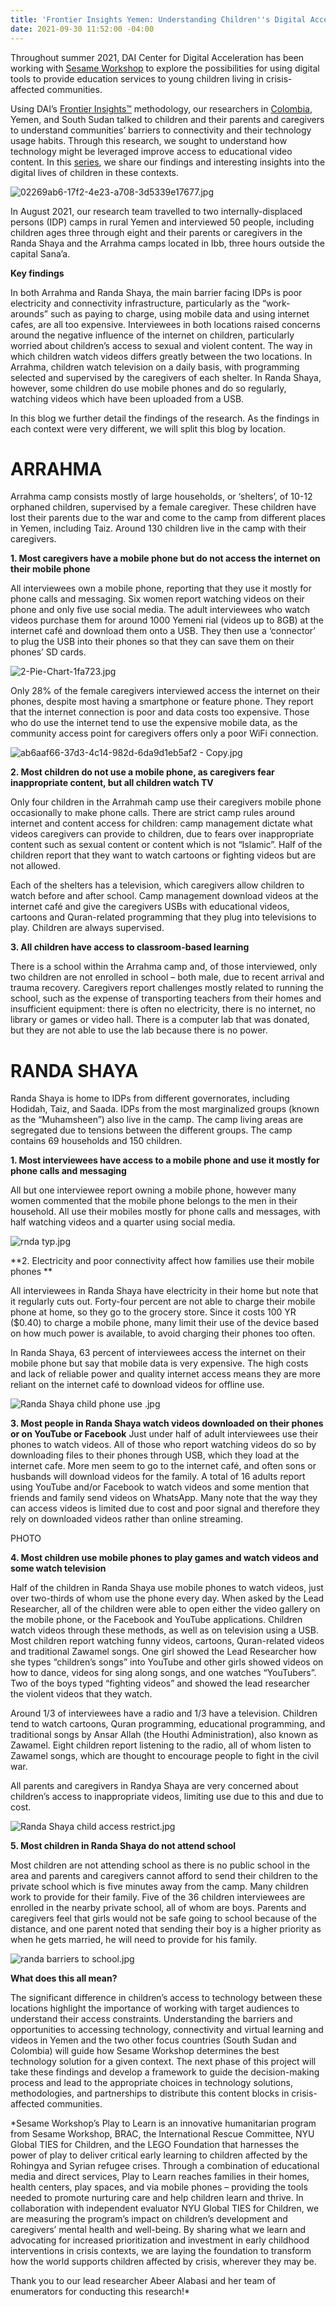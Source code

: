 ```yaml
---
title: 'Frontier Insights Yemen: Understanding Children''s Digital Access'
date: 2021-09-30 11:52:00 -04:00
---
```


Throughout summer 2021, DAI Center for Digital Acceleration has been working with [Sesame Workshop](https://www.sesameworkshop.org/what-we-do/refugee-response) to explore the possibilities for using digital tools to provide education services to young children living in crisis-affected communities.

Using DAI’s  [Frontier Insights™](https://dai-global-digital.com/tags/?tag=digital-insights) methodology, our researchers in [Colombia](https://dai-global-digital.com/frontier-insights-colombia-understanding-childrens-digital-access.html), Yemen, and South Sudan talked to children and their parents and caregivers to understand communities’ barriers to connectivity and their technology usage habits. Through this research, we sought to understand how technology might be leveraged improve access to educational video content. In this [series](https://dai-global-digital.com/tags/?tag=digital-insights), we share our findings and interesting insights into the digital lives of children in these contexts. 

![02269ab6-17f2-4e23-a708-3d5339e17677.jpg](/uploads/02269ab6-17f2-4e23-a708-3d5339e17677.jpg)

<!--more-->

In August 2021, our research team travelled to two internally-displaced persons (IDP) camps in rural Yemen and interviewed 50 people, including children ages three through eight and their parents or caregivers in the Randa Shaya and the Arrahma camps located in Ibb, three hours outside the capital Sana’a. 

**Key findings**

In both Arrahma and Randa Shaya, the main barrier facing IDPs is poor electricity and connectivity infrastructure, particularly as the “work-arounds” such as paying to charge, using mobile data and using internet cafes, are all too expensive. Interviewees in both locations raised concerns around the negative influence of the internet on children, particularly worried about children’s access to sexual and violent content. 
The way in which children watch videos differs greatly between the two locations. In Arrahma, children watch television on a daily basis, with programming selected and supervised by the caregivers of each shelter. In Randa Shaya, however, some children do use mobile phones and do so regularly, watching videos which have been uploaded from a USB. 

In this blog we further detail the findings of the research. As the findings in each context were very different, we will split this blog by location.

# ARRAHMA

Arrahma camp consists mostly of large households, or ‘shelters’, of 10-12 orphaned children, supervised by a female caregiver. These children have lost their parents due to the war and come to the camp from different places in Yemen, including Taiz. Around 130 children live in the camp with their caregivers. 

**1. Most caregivers have a mobile phone but do not access the internet on their mobile phone**

All interviewees own a mobile phone, reporting that they use it mostly for phone calls and messaging. Six women report watching videos on their phone and only five use social media. The adult interviewees who watch videos purchase them for around 1000 Yemeni rial (videos up to 8GB) at the internet café and download them onto a USB. They then use a ‘connector’ to plug the USB into their phones so that they can save them on their phones’ SD cards. 

![2-Pie-Chart-1fa723.jpg](/uploads/2-Pie-Chart-1fa723.jpg)

Only 28% of the female caregivers interviewed access the internet on their phones, despite most having a smartphone or feature phone. They report that the internet connection is poor and data costs too expensive. Those who do use the internet tend to use the expensive mobile data, as the community access point for caregivers offers only a poor WiFi connection.

![ab6aaf66-37d3-4c14-982d-6da9d1eb5af2 - Copy.jpg](/uploads/ab6aaf66-37d3-4c14-982d-6da9d1eb5af2%20-%20Copy.jpg)

**2. Most children do not use a mobile phone, as caregivers fear inappropriate content, but all children watch TV**

Only four children in the Arrahmah camp use their caregivers mobile phone occasionally to make phone calls. There are strict camp rules around internet and content access for children: camp management dictate what videos caregivers can provide to children, due to fears over inappropriate content such as sexual content or content which is not “Islamic”.  Half of the children report that they want to watch cartoons or fighting videos but are not allowed. 

Each of the shelters has a television, which caregivers allow children to watch before and after school. Camp management download videos at the internet café and give the caregivers USBs with educational videos, cartoons and Quran-related programming that they plug into televisions to play. Children are always supervised. 


**3. All children have access to classroom-based learning**

There is a school within the Arrahma camp and, of those interviewed, only two children are not enrolled in school – both male, due to recent arrival and trauma recovery. Caregivers report challenges mostly related to running the school, such as the expense of transporting teachers from their homes and insufficient equipment: there is often no electricity, there is no internet, no library or games or video hall. There is a computer lab that was donated, but they are not able to use the lab because there is no power.

# RANDA SHAYA

Randa Shaya is home to IDPs from different governorates, including Hodidah, Taiz, and Saada. IDPs from the most marginalized groups (known as the “Muhamsheen”) also live in the camp. The camp living areas are segregated due to tensions between the different groups. The camp contains 69 households and 150 children.

**1. Most interviewees have access to a mobile phone and use it mostly for phone calls and messaging**

All but one interviewee report owning a mobile phone, however many women commented that the mobile phone belongs to the men in their household. All use their mobiles mostly for phone calls and messages, with half watching videos and a quarter using social media. 

![rnda typ.jpg](/uploads/rnda%20typ.jpg)

**2. Electricity and poor connectivity affect how families use their mobile phones **

All interviewees in Randa Shaya have electricity in their home but note that it regularly cuts out. Forty-four percent are not able to charge their mobile phone at home, so they go to the grocery store. Since it costs 100 YR ($0.40) to charge a mobile phone, many limit their use of the device based on how much power is available, to avoid charging their phones too often.

In Randa Shaya, 63 percent of interviewees access the internet on their mobile phone but say that mobile data is very expensive. The high costs and lack of reliable power and quality internet access means they are more reliant on the internet café to download videos for offline use. 

![Randa Shaya child phone use .jpg](/uploads/Randa%20Shaya%20child%20phone%20use%20.jpg)

**3. Most people in Randa Shaya watch videos downloaded on their phones or on YouTube or Facebook**
Just under half of adult interviewees use their phones to watch videos. All of those who report watching videos do so by downloading files to their phones through USB, which they load at the internet cafe. More men seem to go to the internet café, and often sons or husbands will download videos for the family. A total of 16 adults report using YouTube and/or Facebook to watch videos and some mention that friends and family send videos on WhatsApp. Many note that the way they can access videos is limited due to cost and poor signal and therefore they rely on downloaded videos rather than online streaming.

PHOTO

**4. Most children use mobile phones to play games and watch videos and some watch television** 

Half of the children in Randa Shaya use mobile phones to watch videos, just over two-thirds of whom use the phone every day. When asked by the Lead Researcher, all of the children were able to open either the video gallery on the mobile phone, or the Facebook and YouTube applications. Children watch videos through these methods, as well as on television using a USB. Most children report watching funny videos, cartoons, Quran-related videos and traditional Zawamel songs. One girl showed the Lead Researcher how she types “children’s songs” into YouTube and other girls showed videos on how to dance, videos for sing along songs, and one watches “YouTubers”. Two of the boys typed “fighting videos” and showed the lead researcher the violent videos that they watch.
 
Around 1/3 of interviewees have a radio and 1/3 have a television. Children tend to watch cartoons, Quran programming, educational programming, and traditional songs by Ansar Allah (the Houthi Administration), also known as Zawamel. Eight children report listening to the radio, all of whom listen to Zawamel songs, which are thought to encourage people to fight in the civil war. 

All parents and caregivers in Randya Shaya are very concerned about children’s access to inappropriate videos, limiting use due to this and due to cost.

![Randa Shaya child access restrict.jpg](/uploads/Randa%20Shaya%20child%20access%20restrict.jpg)

**5. Most children in Randa Shaya do not attend school**

Most children are not attending school as there is no public school in the area and parents and caregivers cannot afford to send their children to the private school which is five minutes away from the camp. Many children work to provide for their family. Five of the 36 children interviewees are enrolled in the nearby private school, all of whom are boys. Parents and caregivers feel that girls would not be safe going to school because of the distance, and one parent noted that sending their boy is a higher priority as when he gets married, he will need to provide for his family.

![randa barriers to school.jpg](/uploads/randa%20barriers%20to%20school.jpg)

**What does this all mean?**

The significant difference in children’s access to technology between these locations highlight the importance of working with target audiences to understand their access constraints. Understanding the barriers and opportunities to accessing technology, connectivity and virtual learning and videos in Yemen and the two other focus countries (South Sudan and Colombia) will guide how Sesame Workshop determines the best technology solution for a given context. The next phase of this project will take these findings and develop a framework to guide the decision-making process and lead to the appropriate choices in technology solutions, methodologies, and partnerships to distribute this content blocks in crisis-affected communities. 

*Sesame Workshop’s Play to Learn is an innovative humanitarian program from Sesame Workshop, BRAC, the International Rescue Committee, NYU Global TIES for Children, and the LEGO Foundation that harnesses the power of play to deliver critical early learning to children affected by the Rohingya and Syrian refugee crises. Through a combination of educational media and direct services, Play to Learn reaches families in their homes, health centers, play spaces, and via mobile phones – providing the tools needed to promote nurturing care and help children learn and thrive. In collaboration with independent evaluator NYU Global TIES for Children, we are measuring the program’s impact on children’s development and caregivers’ mental health and well-being. By sharing what we learn and advocating for increased prioritization and investment in early childhood interventions in crisis contexts, we are laying the foundation to transform how the world supports children affected by crisis, wherever they may be. 

Thank you to our lead researcher Abeer Alabasi and her team of enumerators for conducting this research!*
